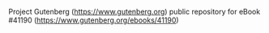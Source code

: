 Project Gutenberg (https://www.gutenberg.org) public repository for
eBook #41190 (https://www.gutenberg.org/ebooks/41190)
